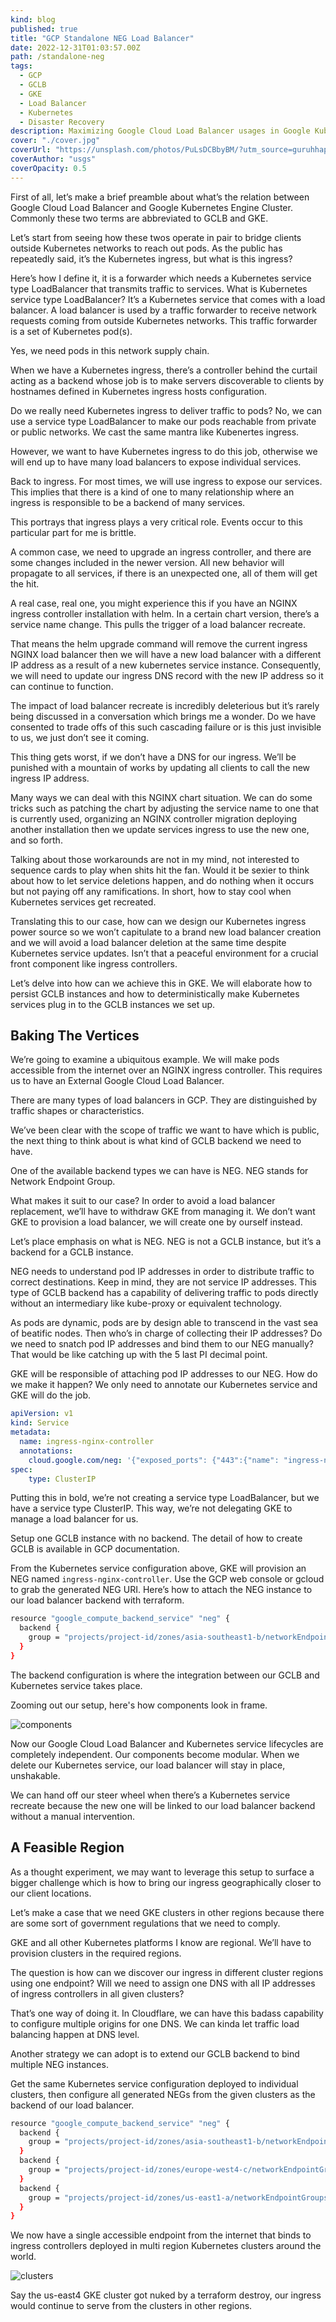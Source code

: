 ```yaml
---
kind: blog
published: true
title: "GCP Standalone NEG Load Balancer"
date: 2022-12-31T01:03:57.00Z
path: /standalone-neg
tags:
  - GCP
  - GCLB
  - GKE
  - Load Balancer
  - Kubernetes
  - Disaster Recovery
description: Maximizing Google Cloud Load Balancer usages in Google Kubernetes Engine Clusters from mitigating impacts of load balancer replacements to building a global endpoint discovering a service across regional Kubernetes clusters.
cover: "./cover.jpg"
coverUrl: "https://unsplash.com/photos/PuLsDCBbyBM/?utm_source=guruhhapsara.dev"
coverAuthor: "usgs"
coverOpacity: 0.5
---
```


First of all, let’s make a brief preamble about what’s the relation between Google Cloud Load Balancer and Google Kubernetes Engine Cluster. Commonly these two terms are abbreviated to GCLB and GKE.

Let’s start from seeing how these twos operate in pair to bridge clients outside Kubernetes networks to reach out pods. As the public has repeatedly said, it’s the Kubernetes ingress, but what is this ingress?

Here’s how I define it, it is a forwarder which needs a Kubernetes service type LoadBalancer that transmits traffic to services. What is Kubernetes service type LoadBalancer? It’s a Kubernetes service that comes with a load balancer. A load balancer is used by a traffic forwarder to receive network requests coming from outside Kubernetes networks. This traffic forwarder is a set of Kubernetes pod(s).

Yes, we need pods in this network supply chain.

When we have a Kubernetes ingress, there’s a controller behind the curtail acting as a backend whose job is to make servers discoverable to clients by hostnames defined in Kubernetes ingress hosts configuration.

Do we really need Kubernetes ingress to deliver traffic to pods? No, we can use a service type LoadBalancer to make our pods reachable from private or public networks. We cast the same mantra like Kubenertes ingress.

However, we want to have Kubernetes ingress to do this job, otherwise we will end up to have many load balancers to expose individual services.

Back to ingress. For most times, we will use ingress to expose our services. This implies that there is a kind of one to many relationship where an ingress is responsible to be a backend of many services.

This portrays that ingress plays a very critical role. Events occur to this particular part for me is brittle.

A common case, we need to upgrade an ingress controller, and there are some changes included in the newer version. All new behavior will propagate to all services, if there is an unexpected one, all of them will get the hit.

A real case, real one, you might experience this if you have an NGINX ingress controller installation with helm. In a certain chart version, there’s a service name change. This pulls the trigger of a load balancer recreate.

That means the helm upgrade command will remove the current ingress NGINX load balancer then we will have a new load balancer with a different IP address as a result of a new kubernetes service instance. Consequently, we will need to update our ingress DNS record with the new IP address so it can continue to function.

The impact of load balancer recreate is incredibly deleterious but it’s rarely being discussed in a conversation which brings me a wonder. Do we have consented to trade offs of this such cascading failure or is this just invisible to us, we just don’t see it coming.

This thing gets worst, if we don’t have a DNS for our ingress. We’ll be punished with a mountain of works by updating all clients to call the new ingress IP address.

Many ways we can deal with this NGINX chart situation. We can do some tricks such as patching the chart by adjusting the service name to one that is currently used, organizing an NGINX controller migration deploying another installation then we update services ingress to use the new one, and so forth.

Talking about those workarounds are not in my mind, not interested to sequence cards to play when shits hit the fan. Would it be sexier to think about how to let service deletions happen, and do nothing when it occurs but not paying off any ramifications. In short, how to stay cool when Kubernetes services get recreated.

Translating this to our case, how can we design our Kubernetes ingress power source so we won’t capitulate to a brand new load balancer creation and we will avoid a load balancer deletion at the same time despite Kubernetes service updates. Isn’t that a peaceful environment for a crucial front component like ingress controllers.

Let’s delve into how can we achieve this in GKE. We will elaborate how to persist GCLB instances and how to deterministically make Kubernetes services plug in to the GCLB instances we set up.

## Baking The Vertices

We’re going to examine a ubiquitous example. We will make pods accessible from the internet over an NGINX ingress controller. This requires us to have an External Google Cloud Load Balancer.

There are many types of load balancers in GCP. They are distinguished by traffic shapes or characteristics.

We’ve been clear with the scope of traffic we want to have which is public, the next thing to think about is what kind of GCLB backend we need to have.

One of the available backend types we can have is NEG. NEG stands for Network Endpoint Group.

What makes it suit to our case? In order to avoid a load balancer replacement, we’ll have to withdraw GKE from managing it. We don’t want GKE to provision a load balancer, we will create one by ourself instead.

Let’s place emphasis on what is NEG. NEG is not a GCLB instance, but it’s a backend for a GCLB instance.

NEG needs to understand pod IP addresses in order to distribute traffic to correct destinations. Keep in mind, they are not service IP addresses. This type of GCLB backend has a capability of delivering traffic to pods directly without an intermediary like kube-proxy or equivalent technology.

As pods are dynamic, pods are by design able to transcend in the vast sea of beatific nodes. Then who’s in charge of collecting their IP addresses? Do we need to snatch pod IP addresses and bind them to our NEG manually? That would be like catching up with the 5 last PI decimal point.

GKE will be responsible of attaching pod IP addresses to our NEG. How do we make it happen? We only need to annotate our Kubernetes service and GKE will do the job.

```yaml
apiVersion: v1
kind: Service
metadata:
  name: ingress-nginx-controller
  annotations:
    cloud.google.com/neg: '{"exposed_ports": {"443":{"name": "ingress-nginx-controller"}}}'
spec:
	type: ClusterIP
```

Putting this in bold, we’re not creating a service type LoadBalancer, but we have a service type ClusterIP. This way, we’re not delegating GKE to manage a load balancer for us.

Setup one GCLB instance with no backend. The detail of how to create GCLB is available in GCP documentation.

From the Kubernetes service configuration above, GKE will provision an NEG named `ingress-nginx-controller`. Use the GCP web console or gcloud to grab the generated NEG URI. Here’s how to attach the NEG instance to our load balancer backend with terraform.

```bash
resource "google_compute_backend_service" "neg" {
  backend {
    group = "projects/project-id/zones/asia-southeast1-b/networkEndpointGroups/ingress-nginx-controller"
  }
}
```

The backend configuration is where the integration between our GCLB and Kubernetes service takes place.

Zooming out our setup, here's how components look in frame.

![components](components.png)

Now our Google Cloud Load Balancer and Kubernetes service lifecycles are completely independent. Our components become modular. When we delete our Kubernetes service, our load balancer will stay in place, unshakable.

We can hand off our steer wheel when there’s a Kubernetes service recreate because the new one will be linked to our load balancer backend without a manual intervention.

## A Feasible Region

As a thought experiment, we may want to leverage this setup to surface a bigger challenge which is how to bring our ingress geographically closer to our client locations.

Let’s make a case that we need GKE clusters in other regions because there are some sort of government regulations that we need to comply.

GKE and all other Kubernetes platforms I know are regional. We’ll have to provision clusters in the required regions.

The question is how can we discover our ingress in different cluster regions using one endpoint? Will we need to assign one DNS with all IP addresses of ingress controllers in all given clusters?

That’s one way of doing it. In Cloudflare, we can have this badass capability to configure multiple origins for one DNS. We can kinda let traffic load balancing happen at DNS level.

Another strategy we can adopt is to extend our GCLB backend to bind multiple NEG instances.

Get the same Kubernetes service configuration deployed to individual clusters, then configure all generated NEGs from the given clusters as the backend of our load balancer.

```bash
resource "google_compute_backend_service" "neg" {
  backend {
    group = "projects/project-id/zones/asia-southeast1-b/networkEndpointGroups/ingress-nginx-controller"
  }
  backend {
    group = "projects/project-id/zones/europe-west4-c/networkEndpointGroups/ingress-nginx-controller"
  }
  backend {
    group = "projects/project-id/zones/us-east1-a/networkEndpointGroups/ingress-nginx-controller"
  }
}
```

We now have a single accessible endpoint from the internet that binds to ingress controllers deployed in multi region Kubernetes clusters around the world.

![clusters](clusters.png)

Say the us-east4 GKE cluster got nuked by a terraform destroy, our ingress would continue to serve from the clusters in other regions.
